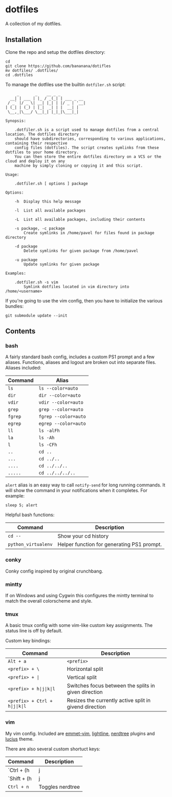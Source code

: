 # dotfiles

A collection of my dotfiles. 

## Installation

Clone the repo and setup the dotfiles directory: 

    cd
    git clone https://github.com/bananana/dotifles
    mv dotfiles/ .dotfiles/
    cd .dotfiles

To manage the dotfiles use the builtin `dotfiler.sh` script:
```
	 _       _    __ _ _
  __| | ___ | |_ / _(_| | ___ _ __
 / _` |/ _ \| __| |_| | |/ _ | '__|
| (_| | (_) | |_|  _| | |  __| |
 \__,_|\___/ \__|_| |_|_|\___|_|

Synopsis:

	.dotfiler.sh is a script used to manage dotfiles from a central location. The dotfiles directory
	should have subdirectories, corresponding to various applications, containing their respective
	config files (dotfiles). The script creates symlinks from these dotfiles to your home directory.
	You can then store the entire dotfiles directory on a VCS or the cloud and deploy it on any
	machine by simply cloning or copying it and this script.

Usage:

	.dotfiler.sh [ options ] package

Options:

	-h  Display this help message

	-l  List all available packages

	-L  List all available packages, including their contents

	-s package, -c package
		Create symlinks in /home/pavel for files found in package directory

	-d package
		Delete symlinks for given package from /home/pavel

	-u package
		Update symlinks for given package

Examples:

	.dotfiler.sh -s vim
		Symlink dotfiles located in vim directory into /home/<username>
```

If you're going to use the vim config, then you have to initialize the various bundles:

    git submodule update --init

## Contents

### bash

A fairly standard bash config, includes a custom PS1 prompt and a few aliases. Functions, aliases and logout are broken out into separate files. Aliases included:

|Command |Alias                 |
|--------|----------------------|
|`ls`    |`ls --color=auto`     |
|`dir`   |`dir --color=auto`    |
|`vdir`  |`vdir --color=auto`   |
|`grep`  |`grep --color=auto`   |
|`fgrep` |`fgrep --color=auto`  |
|`egrep` |`egrep --color=auto`  |
|`ll`    |`ls -alFh`            |
|`la`    |`ls -Ah`              |
|`l`     |`ls -CFh`             |
|`..`    |`cd ..`               |
|`...`   |`cd ../..`            |
|`....`  |`cd ../../..`         |
|`.....` |`cd ../../../..`      |

`alert` alias is an easy way to call `notify-send` for long running commands. It will show the command in your notifications when it completes. For example:

	sleep 5; alert 

Helpful bash functions:

|Command            |Description                                                |
|-------------------|-----------------------------------------------------------|
|`cd --`            |Show your cd history                                       |
|`python_virtualenv`|Helper function for generating PS1 prompt.                 |

### conky

Conky config inspired by original crunchbang.

### mintty

If on Windows and using Cygwin this configures the mintty terminal to match the overall colorscheme and style.

### tmux

A basic tmux config with some vim-like custom key assignments. The status line is off by default.

Custom key bindings:

|Command               |Description |
|----------------------|------------|
|`Alt + a`             |`<prefix>`  |
|`<prefix> + \`        |Horizontal split |
|`<prefix> + \|` 	   |Vertical split |
|`<prefix> + h\|j\|k\|l`  |Switches focus between the splits in given direction |
|`<prefix> + Ctrl + h\|j\|k\|l` |Resizes the currently active split in givend direction |

### vim

My vim config. Included are [emmet-vim](https://github.com/mattn/emmet-vim), [lightline](https://github.com/itchyny/lightline.vim), [nerdtree](https://github.com/scrooloose/nerdtree) plugins and [lucius](https://github.com/jonathanfilip/vim-lucius) theme. 

There are also several custom shortuct keys: 

|Command             |Description |
|--------------------|------------|
|`Ctrl + (h|j|k|l)`  |Move between panes|
|`Shift + (h|j|k|l)` |Resizes panes| 
|`Ctrl + n`          |Toggles nerdtree|
